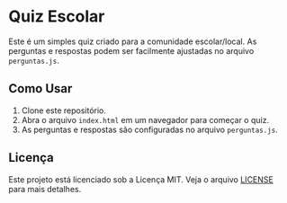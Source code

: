 # Quiz Escolar

Este é um simples quiz criado para a comunidade escolar/local. As perguntas e respostas podem ser facilmente ajustadas no arquivo `perguntas.js`.

## Como Usar

1. Clone este repositório.
2. Abra o arquivo `index.html` em um navegador para começar o quiz.
3. As perguntas e respostas são configuradas no arquivo `perguntas.js`.

## Licença

Este projeto está licenciado sob a Licença MIT. Veja o arquivo [LICENSE](LICENSE) para mais detalhes.

